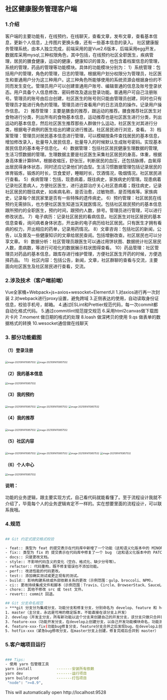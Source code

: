 ## 社区健康服务管理客户端

### 1.介绍

​    客户端的主要功能有，在线预约，在线聊天，查看文章，发布文章，查看基本信息，更新个人信息，上传图片更换头像，还有一些基本信息的录入。
   社区健康服务管理系统，由本人独立完成，前端采用的是Vue2.6版本，后端采用egg开发，数据库采用mysql,三种权限角色，其中包括，在线预约社区全职医生，疾病管理，居民的膳食健康，运动的健康，健康知识的普及，也包含着档案信息的管理，系统的管理，药品的管理等功能模块。具体的功能模块分别为：
      1）系统管理：包括用户的管理，角色的管理，日志的管理。根据用户划分权限分为管理员，社区医生和普通用户分为这三种用户。这三种角色所能够使用的系统资源会根据身份的不同而发生变化。管理员用户可以创建普通用户账号、编辑普通的信息及账号登录状态。用户具备个人信息修改、密码修改及退出登录功能。普通用户可自己注册账号。管理员的账号由后台创建，社区医生的账号则只能由管理员创建，同时也只有管理员才能进行角色的管理。管理员进行查看用户的日志消息的操作。记录用户操作信息。
      2）推荐管理：主要是膳食的推荐，跟运动的推荐。膳食推荐社区医生对食物进行分类，列出所有的食物基本信息，运动推荐也是社区医生进行分类，列出运动的基本信息，然后社区医生推荐那些人群做什么运动，社区医生对其进行分类，根据电子病例的医生给出的建议进行推送。社区居民进行浏览，查看。
      3）档案管理：管理员对居民基本信息进行管理，可以模糊按条件查找居民的基本信息，增加修改录入，批量导入居民信息，批量导入的时候默认生成账号密码。实现基本居民信息的基本电子信息化。
      4）数据管理：包括社区居民健康生理数据的管理,生活习惯数据的管理。生理数据主要是社区医生采集社区居民的身高，体重，根据身高体重计算BMI，根据收缩压，舒张压，判断居民的血压，还包括脉搏，血氧得出居民得身体状态，同时还应记录他们的血型。生活习惯数据管理包括记录居民的体育锻炼，锻炼的时长，饮食爱好，睡眠时长，饮酒情况，吸烟情况。社区居民进行查看。
      5）疾病管理：包括，现患病着，既往病史，家族病史的管理。现患病着记录社区患病人，方便社区医生，进行追踪治疗关心社区患病着；既往病史，记录社区居民的既往病史，如疾病名称，是否治愈，过敏物质，是否残疾等。家族病史，记录每个居民家里是否有一些特殊的遗传病史。
      6）预约管理：社区居民在线预约无需排队，也方便社区医生知道当天就医情况。包括社区居民预约的基本信息跟所预约的全职医生，预约时间，跟预约人数，排号。管理员进行管理，可以进行修改状态。
      7）电子病历：记录社区居民的看病信息。社区医生对社区居民的基本信息查看，询问病者身体状态，开出新的电子病历给社区居民。只有医生才拥有看病的权力，开出相应的药单，记录用药情况。
      8）文章咨询：包括社区的新闻，公告，以及普及一些健康知识的文章给居民查阅。包括增删改查。社区居民也可以分享文章。
      9）数据分析：社区管理员跟医生可以通过用饼状图、数据统计社区居民人数，患病数，等进行可视化的数据展示柱状图得查看。
      10）药品管理：社区管理员对药品的基本信息，跟库存进行维护管理，方便社区医生开药的时候，方便选择药品。
      11）社区内容：包括公告，新闻，文章，社区群聊的查看与交流，主要面向社区医生及社区居民进行查看，交流。

### 2.涉及技术（客户端前端）

Vue全家桶+Webpack+js+axios+wesocket+ElementUI
   1.对axios进行再一次封装
   2.对webpack进行proxy设置，避免跨域
   3.正侧表达的使用，自动读取身份证信息，校验手机号，邮箱。
   4.通过ESLint和Prettier规范代码，每一次commit都自动化格式代码。
   5.通过commitlint规范提交规范
   6.采用html2canvas做下载图片卡片
   7.moment 做日期的格式的处理
   8.loash 做深拷贝的使用
   9.qs 做表单的数据格式的转换
   10.wesocket通信做在线聊天


### 3. 部分功能截图

 #### （1）登录注册

<img src="public/systemphoto/登录.jpg" alt="image-20210914110857532" style="zoom:50%;" />
<img src="public/systemphoto/注册.jpg" alt="image-20210914110857532" style="zoom:50%;" />


#### （2）我的基本信息
<img src="public/systemphoto/基本信息页面.jpg" alt="image-20210914110857532" style="zoom:50%;" />

#### （3）我的预约

<img src="public/systemphoto/预约.jpg" alt="image-20210914110857532" style="zoom:50%;" />
<img src="public/systemphoto/进行预约.jpg" alt="image-20210914110857532" style="zoom:50%;" />
<img src="public/systemphoto/选择时间.jpg" alt="image-20210914110857532" style="zoom:50%;" />

#### （4）我的推荐

<img src="public/systemphoto/膳食推荐.jpg" alt="image-20210914110857532" style="zoom:50%;" />
<img src="public/systemphoto/运动推荐.jpg" alt="image-20210914110857532" style="zoom:50%;" />

#### （5）社区内容

<img src="public/systemphoto/社区内容.jpg" alt="image-20210914110857532" style="zoom:50%;" />

<img src="public/systemphoto/文章.jpg" alt="image-20210914110857532" style="zoom:50%;" />

<img src="public/systemphoto/新闻.jpg" alt="image-20210914110857532" style="zoom:50%;" />

<img src="public/systemphoto/在线聊天.jpg" alt="image-20210914110857532" style="zoom:50%;" />

#### （6）个人中心



<img src="public/systemphoto/个人中心.jpg" alt="image-20210914110857532" style="zoom:50%;" />


#### 说明：

​     功能的业务逻辑，跟主要实现方式，自己看代码就能看懂了。至于流程设计我就不介绍了，毕竟每个人的业务逻辑肯定不一样的。实在想要里面的流程设计，可以联系我哦。

### 4.规范

```bash

## Git 约定式提交格式校验

- feat:: 类型为 feat 的提交表示在代码库中新增了一个功能（这和语义化版本中的 MINOR 相对应）。
- fix:: 类型为 fix 的 提交表示在代码库中修复了一个 bug （这和语义化版本中的 PATCH 相对应）。
- docs:: 只是更改文档。
- style:: 不影响代码含义的变化（空白、格式化、缺少分号等）。
- refactor:: 代码重构，既不修复错误也不添加功能。
- perf:: 改进性能的代码更改。
- test:: 添加确实测试或更正现有的测试。
- build:: 影响构建系统或外部依赖关系的更改（示例范围：gulp、broccoli、NPM）。
- ci:: 更改持续集成文件和脚本（示例范围：Travis、Circle、BrowserStack、SauceLabs）。
- chore:: 其他不修改 src 或 test 文件。
- revert:: commit 回退。

## Git 分支命名规范
> ***git 分支分为集成分支、功能分支和修复分支，分别命名为 develop、feature 和 hotfix，均为单数。***
1. master（主分支，永远是可用的稳定版本，不能直接在该分支上开发）
2. develop（开发主分支，所有新功能以这个分支来创建自己的开发分支，该分支只做只合并操作，不能直接在该分支上开发）
3. feature-xxx（功能开发分支，在develop上创建分支，以自己开发功能模块命名，功能测试正常后合并到develop分支）
4. feature-xxx-fix(功能bug修复分支，feature分支合并之后发现bug，在develop上创建分支修复，之后合并回develop分支。PS:feature分支在申请合并之后，未合并之前还是可以提交代码的，所以feature在合并之前还可以在原分支上继续修复bug)
5. hotfix-xxx（紧急bug修改分支，在master分支上创建，修复完成后合并到 master）

```

### 5.客户端项目运行

```bash

### Tips:
- 使用 yarn 包管理工具
yarn install           -------安装所有依赖
yarn dev               -------运行项目
yarn build:prod        -------打包项目
 "node": ">=8.9",
```



This will automatically open http://localhost:9528


